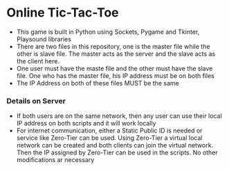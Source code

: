 # Online Tic-Tac-Toe

* This game is built in Python using Sockets, Pygame and Tkinter, Playsound libraries
* There are two files in this repository, one is the master file while the other is slave file. The master acts as the server and the slave acts as the client here.
* One user must have the maste file and the other must have the slave file. One who has the master file, his IP address must be on both files
* The IP Address on both of these files MUST be the same

### Details on Server
* If both users are on the same network, then any user can use their local IP address on both scripts and it will work locally
* For internet communication, either a Static Public ID is needed or service like Zero-Tier can be used. Using Zero-Tier a virtual local network can be created and both clients can join the virtual network. Then the IP assigned by Zero-Tier can be used in the scripts. No other modifications ar necessary
